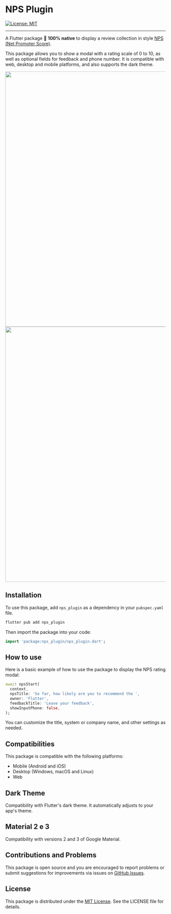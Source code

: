 # NPS Plugin

<a href="https://opensource.org/licenses/MIT"><img src="https://img.shields.io/badge/license-MIT-purple.svg" alt="License: MIT"></a>

---

A Flutter package 💙 **100% native** to display a review collection in style [NPS (Net Promoter Score)](https://en.wikipedia.org/wiki/Net_promoter_score).

This package allows you to show a modal with a rating scale of 0 to 10, as well as optional fields for feedback and phone number. It is compatible with web, desktop and mobile platforms, and also supports the dark theme.

<img src="https://github.com/wellitonklein/wellitonklein/assets/17295513/1fd0cfda-5b80-471b-ab20-46cf6ca34552" width="800" >
<img src="https://github.com/wellitonklein/wellitonklein/assets/17295513/af35ad4e-d663-45ec-8e32-ef5a6ad24b5e" width="800" >

## Installation

To use this package, add `nps_plugin` as a dependency in your `pubspec.yaml` file.

```sh
flutter pub add nps_plugin
```

Then import the package into your code:

```dart
import 'package:nps_plugin/nps_plugin.dart';
```

## How to use
Here is a basic example of how to use the package to display the NPS rating modal:

```dart
await npsStart(
  context,
  npsTitle: 'So far, how likely are you to recommend the ',
  owner: 'Flutter',
  feedbackTitle: 'Leave your feedback',
  showInputPhone: false,
);
```

You can customize the title, system or company name, and other settings as needed.

## Compatibilities
This package is compatible with the following platforms:

- Mobile (Android and iOS)
- Desktop (Windows, macOS and Linux)
- Web

## Dark Theme
Compatibility with Flutter's dark theme. It automatically adjusts to your app's theme.

## Material 2 e 3
Compatibility with versions 2 and 3 of Google Material.

## Contributions and Problems
This package is open source and you are encouraged to report problems or submit suggestions for improvements via issues on [GitHub Issues](https://github.com/wellitonklein/nps_plugin/issues).

## License
This package is distributed under the [MIT License](https://en.wikipedia.org/wiki/MIT_License). See the LICENSE file for details.
